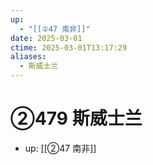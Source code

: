 ```yaml
---
up:
  - "[[②47 南非]]"
date: 2025-03-01
ctime: 2025-03-01T13:17:29
aliases:
  - 斯威士兰
---
```


# ②479 斯威士兰

- up: [[②47 南非]]
